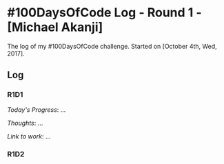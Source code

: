 # #100DaysOfCode Log - Round 1 - [Michael Akanji]

The log of my #100DaysOfCode challenge. Started on [October 4th, Wed, 2017].

## Log

### R1D1 
*Today's Progress*: ...

*Thoughts*: ...

*Link to work*: ...

### R1D2
